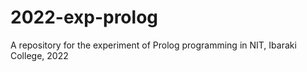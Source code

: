 # 2022-exp-prolog
A repository for the experiment of Prolog programming in NIT, Ibaraki College, 2022
